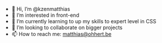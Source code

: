- 👋 Hi, I’m @kzenmatthias
- 👀 I’m interested in front-end
- 🌱 I’m currently learning to up my skills to expert level in CSS
- 💞️ I’m looking to collaborate on bigger projects
- 📫 How to reach me: matthias@ohhert.be
